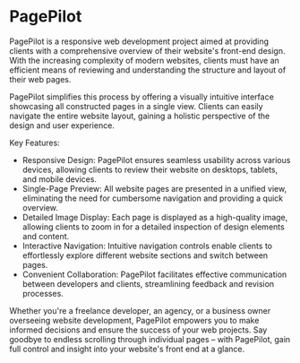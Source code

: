 # PagePilot
PagePilot is a responsive web development project aimed at providing clients with a comprehensive overview of their website's front-end design. With the increasing complexity of modern websites, clients must have an efficient means of reviewing and understanding the structure and layout of their web pages.

PagePilot simplifies this process by offering a visually intuitive interface showcasing all constructed pages in a single view. Clients can easily navigate the entire website layout, gaining a holistic perspective of the design and user experience.

Key Features:

* Responsive Design: PagePilot ensures seamless usability across various devices, allowing clients to review their website on desktops, tablets, and mobile devices.
* Single-Page Preview: All website pages are presented in a unified view, eliminating the need for cumbersome navigation and providing a quick overview.
* Detailed Image Display: Each page is displayed as a high-quality image, allowing clients to zoom in for a detailed inspection of design elements and content.
* Interactive Navigation: Intuitive navigation controls enable clients to effortlessly explore different website sections and switch between pages.
* Convenient Collaboration: PagePilot facilitates effective communication between developers and clients, streamlining feedback and revision processes.

Whether you're a freelance developer, an agency, or a business owner overseeing website development, PagePilot empowers you to make informed decisions and ensure the success of your web projects. Say goodbye to endless scrolling through individual pages – with PagePilot, gain full control and insight into your website's front end at a glance.

